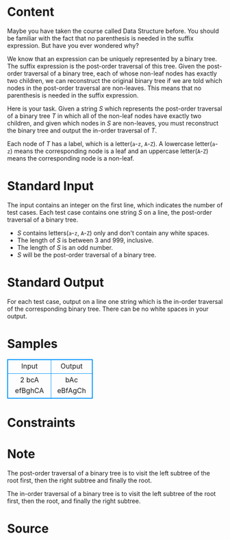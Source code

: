
# Content

Maybe you have taken the course called Data Structure before. You should be familiar with the fact that no parenthesis is needed in the suffix expression. But have you ever wondered why? 

We know that an expression can be uniquely represented by a binary tree. The suffix expression is the post-order traversal of this tree. Given the post-order traversal of a binary tree, each of whose non-leaf nodes has exactly two children, we can reconstruct the original binary tree if we are told which nodes in the post-order traversal are non-leaves. This means that no parenthesis is needed in the suffix expression. 

Here is your task. Given a string $S$ which represents the post-order traversal of a binary tree $T$ in which all of the non-leaf nodes have exactly two children, and given which nodes in $S$ are non-leaves, you must reconstruct the binary tree and output the in-order traversal of $T$. 

Each node of $T$ has a label, which is a letter(`a`-`z`, `A`-`Z`). A lowercase letter(`a`-`z`) means the corresponding node is a leaf and an uppercase letter(`A`-`Z`) means the corresponding node is a non-leaf.

# Standard Input

The input contains an integer on the first line, which indicates the number of test cases. Each test case contains one string $S$ on a line, the post-order traversal of a binary tree. 

* $S$ contains letters(`a`-`z`, `A`-`Z`) only and don't contain any white spaces.
* The length of $S$ is between $3$ and $999$, inclusive.
* The length of $S$ is an odd number.
* $S$ will be the post-order traversal of a binary tree.

# Standard Output

For each test case, output on a line one string which is the in-order traversal of the corresponding binary tree. There can be no white spaces in your output.

# Samples

<style>
        table,table tr th, table tr td { border:1px solid #0094ff; }
        table { width: 200px; min-height: 25px; line-height: 25px; text-align: center; border-collapse: collapse;}   
    </style>
<table>
	<tr>
		<td>Input</td>
		<td>Output</td>
	</tr>
<tr><td>2
bcA
efBghCA</td><td>bAc
eBfAgCh</td></tr></table>


# Constraints



# Note

The post-order traversal of a binary tree is to visit the left subtree of the root first, then the right subtree and finally the root. 

The in-order traversal of a binary tree is to visit the left subtree of the root first, then the root, and finally the right subtree. 


# Source


